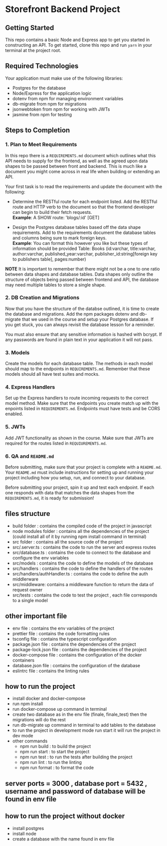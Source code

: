 # Storefront Backend Project

## Getting Started

This repo contains a basic Node and Express app to get you started in constructing an API. To get started, clone this repo and run `yarn` in your terminal at the project root.

## Required Technologies

Your application must make use of the following libraries:

- Postgres for the database
- Node/Express for the application logic
- dotenv from npm for managing environment variables
- db-migrate from npm for migrations
- jsonwebtoken from npm for working with JWTs
- jasmine from npm for testing

## Steps to Completion

### 1. Plan to Meet Requirements

In this repo there is a `REQUIREMENTS.md` document which outlines what this API needs to supply for the frontend, as well as the agreed upon data shapes to be passed between front and backend. This is much like a document you might come across in real life when building or extending an API.

Your first task is to read the requirements and update the document with the following:

- Determine the RESTful route for each endpoint listed. Add the RESTful route and HTTP verb to the document so that the frontend developer can begin to build their fetch requests.  
  **Example**: A SHOW route: 'blogs/:id' [GET]

- Design the Postgres database tables based off the data shape requirements. Add to the requirements document the database tables and columns being sure to mark foreign keys.  
  **Example**: You can format this however you like but these types of information should be provided
  Table: Books (id:varchar, title:varchar, author:varchar, published_year:varchar, publisher_id:string[foreign key to publishers table], pages:number)

**NOTE** It is important to remember that there might not be a one to one ratio between data shapes and database tables. Data shapes only outline the structure of objects being passed between frontend and API, the database may need multiple tables to store a single shape.

### 2. DB Creation and Migrations

Now that you have the structure of the databse outlined, it is time to create the database and migrations. Add the npm packages dotenv and db-migrate that we used in the course and setup your Postgres database. If you get stuck, you can always revisit the database lesson for a reminder.

You must also ensure that any sensitive information is hashed with bcrypt. If any passwords are found in plain text in your application it will not pass.

### 3. Models

Create the models for each database table. The methods in each model should map to the endpoints in `REQUIREMENTS.md`. Remember that these models should all have test suites and mocks.

### 4. Express Handlers

Set up the Express handlers to route incoming requests to the correct model method. Make sure that the endpoints you create match up with the enpoints listed in `REQUIREMENTS.md`. Endpoints must have tests and be CORS enabled.

### 5. JWTs

Add JWT functionality as shown in the course. Make sure that JWTs are required for the routes listed in `REQUIUREMENTS.md`.

### 6. QA and `README.md`

Before submitting, make sure that your project is complete with a `README.md`. Your `README.md` must include instructions for setting up and running your project including how you setup, run, and connect to your database.

Before submitting your project, spin it up and test each endpoint. If each one responds with data that matches the data shapes from the `REQUIREMENTS.md`, it is ready for submission!

## files structure

- build folder : contains the compiled code of the project in javascript
- node modules folder : contains all the dependencies of the project (could install all of it by running npm install command in terminal)
- src folder : contains all the source code of the project
- src/.server.ts : contains the code to run the server and express routes
- src/database.ts : contains the code to connect to the database and configure the env variables
- src/models : contains the code to define the models of the database
- src/handlers : contains the code to define the handlers of the routes
- src/handlers/authHandler.ts : contains the code to define the auth middlerware
- src/middleware: contains a middleware function to return the data of request owner
- src/tests : contains the code to test the project , each file corresponds to a single model

## other important file

- env file : contains the env variables of the project
- prettier file : contains the code formatting rules
- tsconfig file : contains the typescript configuration
- package.json file : contains the dependencies of the project
- package-lock.json file : contains the dependencies of the project
- docker-compose file : contains the configuration of the docker containers
- database.json file : contains the configuration of the database
- eslintrc file : contains the linting rules

## how to run the project

- install docker and docker-compose
- run npm install
- run docker-compose up command in terminal
- create two database as in the env file (finale, finale_test) then the migrations will do the rest
- run db-migrate up command in terminal to add tables to the database
- to run the project in development mode run start it will run the project in dev mode
- other commands
  - npm run build : to build the project
  - npm run start : to start the project
  - npm run test : to run the tests after building the project
  - npm run lint : to run the linting
  - npm run format : to format the code

## server ports = 3000 , database port = 5432 , username and password of database will be found in env file

## how to run the project without docker

- install postgres
- install node
- create a database with the name found in env file
